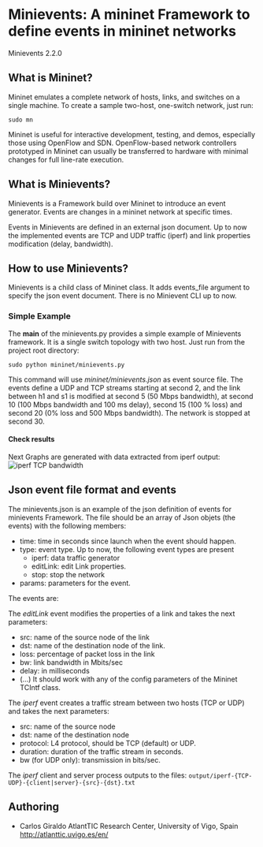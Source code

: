 Minievents: A mininet Framework to define events in mininet networks
========================================================

Minievents 2.2.0

## What is Mininet?

Mininet emulates a complete network of hosts, links, and switches
on a single machine.  To create a sample two-host, one-switch network,
just run:

  `sudo mn`

Mininet is useful for interactive development, testing, and demos,
especially those using OpenFlow and SDN.  OpenFlow-based network
controllers prototyped in Mininet can usually be transferred to
hardware with minimal changes for full line-rate execution.

## What is Minievents?

Minievents is a Framework build over Mininet to introduce an event generator.
Events are changes in a mininet network at specific times. 

Events in Minievents are defined in an external json document.
Up to now the implemented events are TCP and UDP traffic (iperf) and link 
properties modification (delay, bandwidth).

## How to use Minievents?
Minievents is a child class of Mininet class. It adds events_file argument
to specify the json event document. There is no Minievent CLI up to now.

### Simple Example

The __main__ of the minievents.py provides a simple example of Minievents framework.
It is a single switch topology with two host.
Just run from the project root directory:

  `sudo python mininet/minievents.py`

This command will use *mininet/minievents.json* as event source file.
The events define a UDP and TCP streams starting at second 2, and the link between h1 and s1
is modified at second 5 (50 Mbps bandwidth), at second 10 (100 Mbps bandwidth and 100 ms delay), 
second 15 (100 % loss) and second 20 (0% loss and 500 Mbps bandwidth). The network is stopped at
second 30.
 
#### Check results
Next Graphs are generated with data extracted from iperf output:
![iperf TCP bandwidth](https://raw.githubusercontent.com/cgiraldo/minievents/master/output/tcp-bw.png)

## Json event file format and events
The minievents.json is an example of the json definition of events for minievents 
Framework. The file should be an array of Json objets (the events) with the following members:

* time: time in seconds since launch when the event should happen.
* type: event type. Up to now, the following event types are present
  * iperf: data traffic generator
  * editLink: edit Link properties.
  * stop: stop the network
* params: parameters for the event.

The events are:

The *editLink* event modifies the properties of a link and takes the next parameters:
* src: name of the source node of the link
* dst: name of the destination node of the link.
* loss: percentage of packet loss in the link
* bw: link bandwidth in Mbits/sec
* delay: in milliseconds
* (...) It should work with any of the config parameters of the Mininet TCIntf class.

The *iperf* event  creates a traffic stream between two hosts (TCP or UDP) and takes the next parameters:
* src: name of the source node
* dst: name of the destination node
* protocol: L4 protocol, should be TCP (default) or UDP.
* duration: duration of the traffic stream in seconds.
* bw (for UDP only): transmission in bits/sec.

The *iperf* client and server process outputs to the files:
`output/iperf-{TCP-UDP}-{client|server}-{src}-{dst}.txt`

## Authoring

* Carlos Giraldo
AtlantTIC Research Center, University of Vigo, Spain
http://atlanttic.uvigo.es/en/

